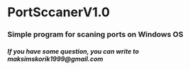 # PortSccanerV1.0
<h3>Simple program for scaning ports on Windows OS</h3>
<h5>If you have some question, you can write to maksimskorik1999@gmail.com</h5>
